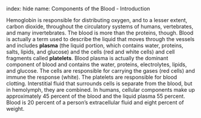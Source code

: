 index: hide
name: Components of the Blood - Introduction

Hemoglobin is responsible for distributing oxygen, and to a lesser extent, carbon dioxide, throughout the circulatory systems of humans, vertebrates, and many invertebrates. The blood is more than the proteins, though. Blood is actually a term used to describe the liquid that moves through the vessels and includes  **plasma** (the liquid portion, which contains water, proteins, salts, lipids, and glucose) and the cells (red and white cells) and cell fragments called  **platelets**. Blood plasma is actually the dominant component of blood and contains the water, proteins, electrolytes, lipids, and glucose. The cells are responsible for carrying the gases (red cells) and immune the response (white). The platelets are responsible for blood clotting. Interstitial fluid that surrounds cells is separate from the blood, but in hemolymph, they are combined. In humans, cellular components make up approximately 45 percent of the blood and the liquid plasma 55 percent. Blood is 20 percent of a person’s extracellular fluid and eight percent of weight.

